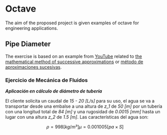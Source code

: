 # Octave

The aim of the proposed project is given examples of octave for engineering applications.

## Pipe Diameter

The exercise is based on an example from [YouTube](https://youtu.be/cPDH_eQTnS0) related to [the mathematical method of successive approximations](https://www.wikiwand.com/en/Picard%E2%80%93Lindel%C3%B6f_theorem) or [método de aproximaciones sucesivas](https://www.wikiwand.com/es/M%C3%A9todo_de_aproximaciones_sucesivas_de_Picard). 

### **Ejercicio de Mecánica de Fluidos**

***Aplicación en cálculo de diámetro de tubería***

El cliente solicita un caudal de *15 - 20 [L/s]* para su uso, el agua se va a transportar desde una embalse a una altura de *z_1* de  *50 [m]* por un tubería con una longitud total de *84 [m]* y una rugosidad de *0.0015 [mm]* hasta un lugar con una altura *z_2* de *1.5 [m]*. Las características del agua son: 

```math
ρ = 998 [kg/m³]

μ = 0.001005 [pa\times S]
```


